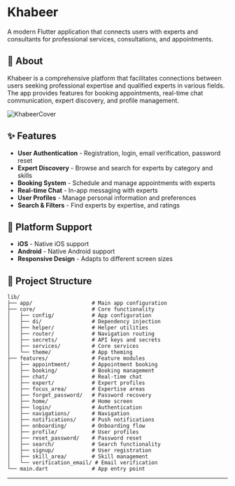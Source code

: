 # Khabeer

A modern Flutter application that connects users with experts and consultants for professional services, consultations, and appointments.

## 📱 About

Khabeer is a comprehensive platform that facilitates connections between users seeking professional expertise and qualified experts in various fields. The app provides features for booking appointments, real-time chat communication, expert discovery, and profile management.

![KhabeerCover](https://github.com/user-attachments/assets/ab1e705f-e7a7-4309-9a06-054cb4186e41)

## ✨ Features

- **User Authentication** - Registration, login, email verification, password reset
- **Expert Discovery** - Browse and search for experts by category and skills
- **Booking System** - Schedule and manage appointments with experts
- **Real-time Chat** - In-app messaging with experts
- **User Profiles** - Manage personal information and preferences
- **Search & Filters** - Find experts by expertise, and ratings

## 📱 Platform Support

- **iOS** - Native iOS support
- **Android** - Native Android support
- **Responsive Design** - Adapts to different screen sizes

## 📁 Project Structure

```
lib/
├── app/                   # Main app configuration
├── core/                  # Core functionality
│   ├── config/            # App configuration
│   ├── di/                # Dependency injection
│   ├── helper/            # Helper utilities
│   ├── router/            # Navigation routing
│   ├── secrets/           # API keys and secrets
│   ├── services/          # Core services
│   └── theme/             # App theming
├── features/              # Feature modules
│   ├── appointment/       # Appointment booking
│   ├── booking/           # Booking management
│   ├── chat/              # Real-time chat
│   ├── expert/            # Expert profiles
│   ├── focus_area/        # Expertise areas
│   ├── forget_password/   # Password recovery
│   ├── home/              # Home screen
│   ├── login/             # Authentication
│   ├── navigations/       # Navigation
│   ├── notifications/     # Push notifications
│   ├── onboarding/        # Onboarding flow
│   ├── profile/           # User profiles
│   ├── reset_password/    # Password reset
│   ├── search/            # Search functionality
│   ├── signup/            # User registration
│   ├── skill_area/        # Skill management
│   └── verification_email/ # Email verification
└── main.dart              # App entry point
```

---
